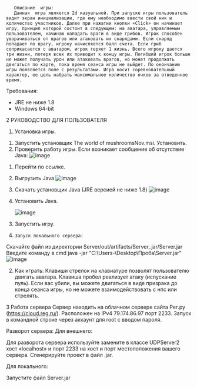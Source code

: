        Описание  игры:
       Данная  игра является 2d казуальной. При запуске игры пользователь видит экран инициализации, где ему необходимо ввести свой ник и количество участников. Далее при нажатии кнопки «Click» он начинает игру, принцип которой состоит в следующем: на аватара, управляемым пользователем, начинаю нападать враги в виде грибов. Игрок способен уворачиваться от врагов или атаковать их снарядами. Если снаряд попадает по врагу, игроку начисляется балл счета. Если гриб соприкасается с аватаром, игрок теряет 1 жизнь. Всего игроку дается три жизни, потеря всех их приводит к концу игры. Погибший игрок больше не может получать урон или атаковать врагов, но может продолжать двигаться по карте, пока время сеанса игры не выйдет. По окончанию игры появляется поле с результатами. Игра носит соревновательный характер, ее цель набрать максимальное количество очков за отведенное время.  
Требования:
- JRE не ниже 1.8
- Windows 64-bit

2 РУКОВОДСТВО ДЛЯ ПОЛЬЗОВАТЕЛЯ
1. Установка игры.
1)	Запустить установщик The world of mushroomsNov.msi. Установить.
2)	Проверить работу игры. Если возникает сообщение об отсутствие Java: 
  ![image](https://github.com/SpacelessWay/The-world-of-mushrooms/assets/126497295/00e6a473-5895-43b4-b580-5096d919f3f5)

1. Перейти по ссылке.
2. Выгрузить Java
 ![image](https://github.com/SpacelessWay/The-world-of-mushrooms/assets/126497295/5eef873b-3eb0-4c98-8525-65af2153c959)

3. Скачать установщик Java (JRE версией не ниже 1.8)
 ![image](https://github.com/SpacelessWay/The-world-of-mushrooms/assets/126497295/5b67ee6b-bf6f-4e80-852e-b08dfad57b0c)

4. Установить Java.

   ![image](https://github.com/SpacelessWay/The-world-of-mushrooms/assets/126497295/77f33190-0230-4567-b099-1dba8bec46c2)

 
3)	Запустить игру.
   
4)     Запуск локального сервера:
Скачайте файл из директории Server/out/artifacts/Server_jar/Server.jar
Введите команду в cmd java -jar "C:\Users\-\Desktop\Проба\Server.jar"
![image](https://github.com/SpacelessWay/The-world-of-mushrooms/assets/126497295/61127385-997f-4b60-a132-fffbaa541fb9)

2. Как играть:
Клавиши стрелок на клавиатуре позволят пользователю двигать аватара. Клавиша пробел реализует атаку (испускание пуль).
Если вас убили, вы можете двигаться в виде призрака до конца сеанса игры, но не можете взаимодействовать с нпс или стрелять.

3 Работа сервера
Сервер находить на облачном сервере сайта Рег.ру (https://cloud.reg.ru/).
Расположен на IPv4 79.174.86.97 порт 2233.
Запуск в командной строке через аккаунт для root c вводом пароля.

Разворот сервера:
Для внешнего:

Для разворота сервера используйте замените в классе UDPServer2 хост «localhost» и порт 2233 на хост и порт местоположения вашего сервера.
Сгенерируйте проект в файл .jar.

Для локального:

Запустите файл Server.jar

